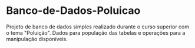 # Banco-de-Dados-Poluicao
 Projeto de banco de dados simples realizado durante o curso superior com o tema "Poluição".  Dados para população das tabelas e operações para a manipulação disponíveis.
